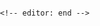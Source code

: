 



<title>Local Editor</title>

<script src="scripts/wodotexteditor/wodotexteditor.js" type="text/javascript" charset="utf-8"></script>
<script src="scripts/wodotexteditor/FileSaver.js" type="text/javascript" charset="utf-8"></script>
<script src="scripts/wodotexteditor/localfileeditor.js" type="text/javascript" charset="utf-8"></script>
<script src="scripts/wodotexteditor/webodf.js" type="text/javascript" charset="utf-8"></script>
    <!-- editor: end -->


  <body style="width:100%; height:100%; margin:0px; padding:0px" onload="createEditor();">
    <div id="editorContainer" style="width:100%; height:100%; margin:0px; padding:0px">
    </div>
  </body>
  
ffmpeg -f concat -i list.txt -c copy merged.mp4 (list.txt: file 'EIrZ0cvW4AIBT6Z.mp4')


  
sudo find . -name "*.mp3"|sed 's/\.\///;'|sort>List.lst

ffmpeg -framerate 1/10 -i file%d.jpeg -i input.mp3  -c:a copy  -r 30 -s 720x480 -y test.mp4

ffmpeg -i video.mp4 -i audio.mp3 -codec copy -shortest output.mp4

export JEKYLL_VERSION=4.0.0

sudo docker run --rm   --volume="$PWD:/srv/jekyll"   -it jekyll/builder:$JEKYLL_VERSION   jekyll build


git clone https://github.com/xroche/httrack.git --recurse
cd httrack
./configure && make -j8 && make install DESTDIR=/

*wget -q -O - "http://wordpress.org/latest.tar.gz" | tar -xzf - -C /var/www*

soffice --headless --convert-to pdf *.doc

